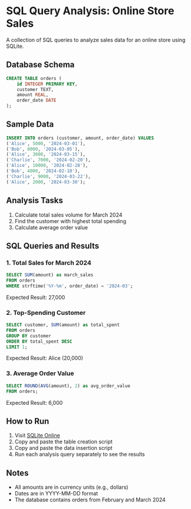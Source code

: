 # SQL Query Analysis: Online Store Sales

A collection of SQL queries to analyze sales data for an online store using SQLite.

## Database Schema

```sql
CREATE TABLE orders (
    id INTEGER PRIMARY KEY,
    customer TEXT,
    amount REAL,
    order_date DATE
);
```

## Sample Data

```sql
INSERT INTO orders (customer, amount, order_date) VALUES
('Alice', 5000, '2024-03-01'),
('Bob', 8000, '2024-03-05'),
('Alice', 3000, '2024-03-15'),
('Charlie', 7000, '2024-02-20'),
('Alice', 10000, '2024-02-28'),
('Bob', 4000, '2024-02-10'),
('Charlie', 9000, '2024-03-22'),
('Alice', 2000, '2024-03-30');
```

## Analysis Tasks

1. Calculate total sales volume for March 2024
2. Find the customer with highest total spending
3. Calculate average order value

## SQL Queries and Results

### 1. Total Sales for March 2024

```sql
SELECT SUM(amount) as march_sales
FROM orders
WHERE strftime('%Y-%m', order_date) = '2024-03';
```

Expected Result: 27,000

### 2. Top-Spending Customer

```sql
SELECT customer, SUM(amount) as total_spent
FROM orders
GROUP BY customer
ORDER BY total_spent DESC
LIMIT 1;
```

Expected Result: Alice (20,000)

### 3. Average Order Value

```sql
SELECT ROUND(AVG(amount), 2) as avg_order_value
FROM orders;
```

Expected Result: 6,000

## How to Run

1. Visit [SQLite Online](https://sqliteonline.com/)
2. Copy and paste the table creation script
3. Copy and paste the data insertion script
4. Run each analysis query separately to see the results

## Notes

- All amounts are in currency units (e.g., dollars)
- Dates are in YYYY-MM-DD format
- The database contains orders from February and March 2024 